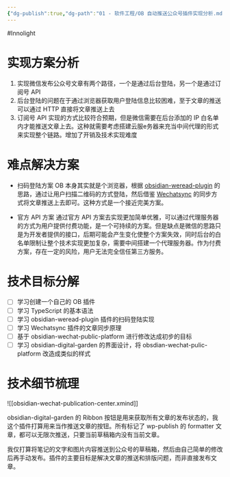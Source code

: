 ```yaml
---
{"dg-publish":true,"dg-path":"01 - 软件工程/OB 自动推送公众号插件实现分析.md","permalink":"/01 - 软件工程/OB 自动推送公众号插件实现分析/","created":"2025-03-06T09:17:16.875+08:00","updated":"2025-04-02T14:40:18.390+08:00"}
---
```


#Innolight

# 实现方案分析

1. 实现微信发布公众号文章有两个路径，一个是通过后台登陆，另一个是通过订阅号 API 
2. 后台登陆的问题在于通过浏览器获取用户登陆信息比较困难，至于文章的推送可以通过 HTTP 直接将文章推送上去
3. 订阅号 API 实现的方式比较符合预期，但是微信需要在后台添加的 IP 白名单内才能推送文章上去。这种就需要考虑搭建云服e务器来充当中间代理的形式来实现整个链路。增加了开销及技术实现难度

# 难点解决方案

-  扫码登陆方案
OB 本身其实就是个浏览器，根据 [obsidian-weread-plugin](https://github.com/zhaohongxuan/obsidian-weread-plugin) 的思路，通过让用户扫描二维码的方式登陆，然后借鉴 [Wechatsync](https://github.com/wechatsync/Wechatsync) 的同步方式将文章推送上去即可。这种方式是一个接近完美方案。

- 官方 API 方案
通过官方 API 方案去实现更加简单优雅，可以通过代理服务器的方式为用户提供付费功能，是一个可持续的方案。但是缺点是微信的思路只是为开发者提供的接口，后期可能会产生变化使整个方案失效，同时后台的白名单限制让整个技术实现更加复杂，需要中间搭建一个代理服务器。作为付费方案，存在一定的风险，用户无法完全信任第三方服务。

# 技术目标分解

- [ ] 学习创建一个自己的 OB 插件
- [ ] 学习 TypeScript 的基本语法
- [ ] 学习 obsidian-weread-plugin 插件的扫码登陆实现
- [ ] 学习 Wechatsync 插件的文章同步原理
- [ ] 基于 obsidian-wechat-public-platform 进行修改达成初步的目标
- [ ] 学习 obsidian-digital-garden 的界面设计，将 obsdian-wechat-pulic-platform 改造成类似的样式

# 技术细节梳理

![[obsidian-wechat-publication-center.xmind]]

obsidian-digital-garden 的 Ribbon 按钮是用来获取所有文章的发布状态的，我这个插件打算用来当作推送文章的按钮。所有标记了 wp-publish 的 formatter 文章，都可以无限次推送，只要当前草稿箱内没有当前文章。

我仅打算将笔记的文字和图片内容推送到公众号的草稿箱，然后由自己简单的修改后再手动发布。插件的主要目标是解决文章的推送和排版问题，而非直接发布文章。